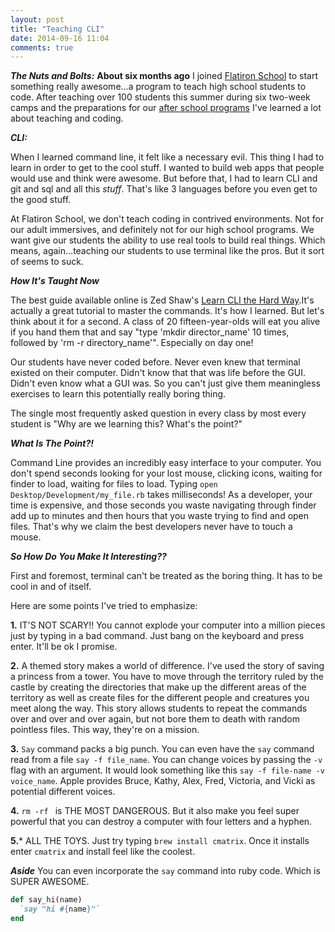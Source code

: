 ```yaml
---
layout: post
title: "Teaching CLI"
date: 2014-09-16 11:04
comments: true
---
```


<script type="text/javascript">

  var _gaq = _gaq || [];
  _gaq.push(['_setAccount', 'UA-38989132-1']);
  _gaq.push(['_trackPageview']);

  (function() {
    var ga = document.createElement('script'); ga.type = 'text/javascript'; ga.async = true;
    ga.src = ('https:' == document.location.protocol ? 'https://ssl' : 'http://www') + '.google-analytics.com/ga.js';
    var s = document.getElementsByTagName('script')[0]; s.parentNode.insertBefore(ga, s);
  })();

</script>
***The Nuts and Bolts:***
__About six months ago__ I joined <a href="https://flatironschool.com">Flatiron School</a> to start something really awesome...a program to teach high school students to code. After teaching over 100 students this summer during six two-week camps and the preparations for our [after school programs](https://after.flatironschool.com/) I've learned a lot about teaching and coding.


***CLI:***

When I learned command line, it felt like a necessary evil. This thing I had to learn in order to get to the cool stuff. I wanted to build web apps that people would use and think were awesome. But before that, I had to learn CLI and git and sql and all this *stuff*. That's like 3 languages before you even get to the good stuff.

At Flatiron School, we don't teach coding in contrived environments. Not for our adult immersives, and definitely not for our high school programs. We want give our students the ability to use real tools to build real things. Which means, again...teaching our students to use terminal like the pros. But it sort of seems to suck.

***How It's Taught Now***

The best guide available online is Zed Shaw's [Learn CLI the Hard Way](http://cli.learncodethehardway.org/book/).It's actually a great tutorial to master the commands. It's how I learned. But let's think about it for a second. A class of 20 fifteen-year-olds will eat you alive if you hand them that and say "type 'mkdir director_name' 10 times, followed by 'rm -r directory_name'". Especially on day one! 

Our students have never coded before. Never even knew that terminal existed on their computer. Didn't know that that was life before the GUI. Didn't even know what a GUI was. So you can't just give them meaningless exercises to learn this potentially really boring thing.

The single most frequently asked question in every class by most every student is "Why are we learning this? What's the point?"

***What Is The Point?!*** 

Command Line provides an incredibly easy interface to your computer. You don't spend seconds looking for your lost mouse, clicking icons, waiting for finder to load, waiting for files to load. Typing `open Desktop/Development/my_file.rb` takes milliseconds! As a developer, your time is expensive, and those seconds you waste navigating through finder add up to minutes and then hours that you waste trying to find and open files. That's why we claim the best developers never have to touch a mouse.


***So How Do You Make It Interesting??***

First and foremost, terminal can't be treated as the boring thing. It has to be cool in and of itself.

Here are some points I've tried to emphasize:

**1.** IT'S NOT SCARY!! You cannot explode your computer into a million pieces just by typing in a bad command. Just bang on the keyboard and press enter. It'll be ok I promise.

**2.** A themed story makes a world of difference. I've used the story of saving a princess from a tower. You have to move through the territory ruled by the castle by creating the directories that make up the different areas of the territory as well as create files for the different people and creatures you meet along the way. This story allows students to repeat the commands over and over and over again, but not bore them to death with random pointless files. This way, they're on a mission.

**3.** `Say` command packs a big punch. You can even have the `say` command read from a file `say -f file_name`. You can change voices by passing the `-v` flag with an argument. It would look something like this `say -f file-name -v voice_name`. Apple provides Bruce, Kathy, Alex, Fred, Victoria, and Vicki as potential different voices. 

**4.** `rm -rf ` is THE MOST DANGEROUS. But it also make you feel super powerful that you can destroy a computer with four letters and a hyphen. 

**5.*** ALL THE TOYS. Just try typing `brew install cmatrix`. Once it installs enter `cmatrix` and install feel like the coolest.

***Aside*** You can even incorporate the `say` command into ruby code. Which is SUPER AWESOME.
```ruby
def say_hi(name)
  `say "hi #{name}"`
end
```